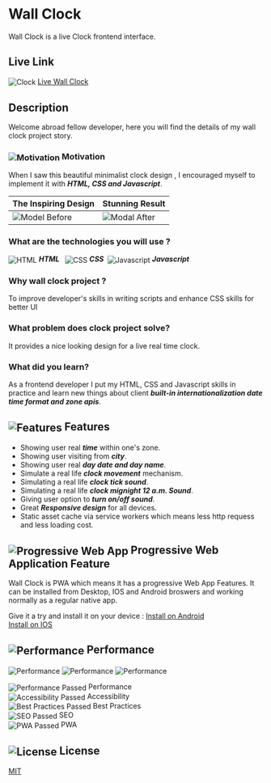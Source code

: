 # Wall Clock

Wall Clock is a live Clock frontend interface.

## Live Link
<img src="https://abdelrahmanhatemdev.github.io/wall-clock/favicon.ico" alt="Clock" align="center"> [Live Wall Clock](https://abdelrahmanhatemdev.github.io/wall-clock/)

## Description 
Welcome abroad fellow developer, here you will find the details of my wall clock project story.

### <img src="https://abdelrahmanhatemdev.github.io/images/icons/markdown/motivation.png" alt="Motivation" align="center"> Motivation 
When I saw this beautiful minimalist clock design , I encouraged myself to implement it with ***HTML, CSS and Javascript***.


| The Inspiring Design       | Stunning Result |
| ---------------------------| ---------------------------------- |
|   <img src="https://abdelrahmanhatemdev.github.io/wall-clock/model-before.png" alt="Model Before"/>                         | <img src="https://abdelrahmanhatemdev.github.io/wall-clock/model-after.gif" alt="Modal After">|


### What are the technologies you will use ? 
<img src="https://abdelrahmanhatemdev.github.io/images/icons/tech/html.png" alt="HTML" align="center"> ***HTML***&ensp;
<img src="https://abdelrahmanhatemdev.github.io/images/icons/tech//css.png" alt="CSS" align="center"> ***CSS***&ensp;<img src="https://abdelrahmanhatemdev.github.io/images/icons/tech/javascript.png" alt="Javascript" align="center"> ***Javascript***         

### Why wall clock project ?

To improve developer's skills in writing scripts and enhance CSS skills for better UI

### What problem does clock project solve?

It provides a nice looking design for a live real time clock.

### What did you learn?
As a frontend developer I put my HTML, CSS and Javascript skills in practice and learn new things about client ***built-in internationalization date time format and zone apis***.


## <img src="https://abdelrahmanhatemdev.github.io/images/icons/markdown/features.png" alt="Features" align="center">  Features
 - Showing user real ***time*** within one's zone.
 - Showing user visiting from ***city***.
 - Showing user real ***day date and day name***.
 - Simulate a real life ***clock movement*** mechanism.
 - Simulating a real life ***clock tick sound***.
 - Simulating a real life ***clock mignight 12 a.m. Sound***.
 - Giving user option to ***turn on/off sound***.
 - Great ***Responsive design*** for all devices.
 - Static asset cache via service workers which means less http requess and less loading cost.  

##  <img src="https://abdelrahmanhatemdev.github.io/images/icons/markdown/pwa.png" alt="Progressive Web App" align="center"> Progressive Web Application Feature
Wall Clock is PWA which means it has a progressive Web App Features.
It can be installed from Desktop, IOS and Android broswers and working normally as a regular native app.

Give it a try and install it on your device :
[Install on Android](https://support.google.com/chrome/answer/9658361?hl=en&co=GENIE.Platform%3DDesktop)\
[Install on IOS](https://www.bitcot.com/how-to-install-a-pwa-to-your-device/#Installing_a_PWA_on_iOS)

## <img src="https://abdelrahmanhatemdev.github.io/images/icons/markdown/performance.png" alt="Performance" align="center"> Performance
<img src="https://abdelrahmanhatemdev.github.io/images/images/wall-clock/performance-1.png" alt="Performance" align="center">
<img src="https://abdelrahmanhatemdev.github.io/images/images/wall-clock/performance-2.png" alt="Performance" align="center">
<img src="https://abdelrahmanhatemdev.github.io/images/images/wall-clock/performance-3.png" alt="Performance" align="center">

<img src="https://abdelrahmanhatemdev.github.io/images/icons/markdown/pass.png" alt="Performance Passed" align="center"> Performance \
<img src="https://abdelrahmanhatemdev.github.io/images/icons/markdown/pass.png" alt="Accessibility Passed" align="center"> Accessibility \
<img src="https://abdelrahmanhatemdev.github.io/images/icons/markdown/pass.png" alt="Best Practices Passed" align="center"> Best Practices \
<img src="https://abdelrahmanhatemdev.github.io/images/icons/markdown/pass.png" alt="SEO Passed" align="center"> SEO \
<img src="https://abdelrahmanhatemdev.github.io/images/icons/markdown/pass.png" alt="PWA Passed" align="center"> PWA


 ## <img src="https://abdelrahmanhatemdev.github.io/images/icons/markdown/license.png" alt="License" align="center"> License
[MIT](https://opensource.org/license/mit)











